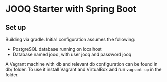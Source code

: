 # JOOQ Starter with Spring Boot

## Set up

Building via gradle. Initial configuration assumes the following:
- PostgreSQL database running on localhost
- Database named jooq, with user jooq and password jooq

A Vagrant machine with db and relevant db configuration can be found in db/ folder.
To use it install Vagrant and VirtualBox and run `vagrant up` in the folder.

